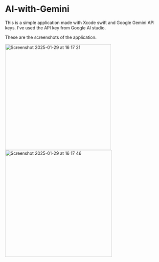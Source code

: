 # AI-with-Gemini

This is a simple application made with Xcode swift and Google Gemini API keys.
I've used the API key from Google AI studio.
 
These are the screenshots of the application. 
 
  
<img width="346" alt="Screenshot 2025-01-29 at 16 17 21" src="https://github.com/user-attachments/assets/995f3b7e-c426-446f-8277-3dbb6dc24490" />

  
<img width="349" alt="Screenshot 2025-01-29 at 16 17 46" src="https://github.com/user-attachments/assets/3cc636d9-1e3e-42bf-bb8f-566849ed4854" />
 
 
